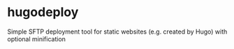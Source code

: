 # hugodeploy
Simple SFTP deployment tool for static websites (e.g. created by Hugo) with optional minification
